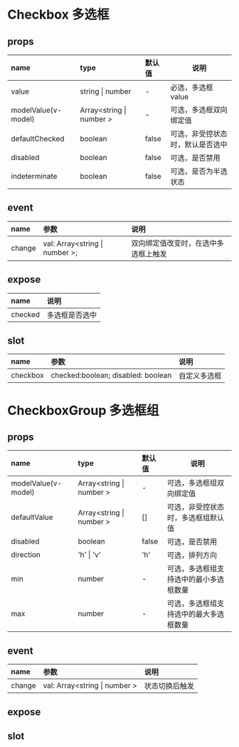 # Checkbox 多选框

## props

| name                | type                      | 默认值 | 说明                             |
| :------------------ | :------------------------ | :----- | -------------------------------- |
| value               | string \| number          | -      | 必选，多选框 value               |
| modelValue(v-model) | Array<string \| number \> | -      | 可选，多选框双向绑定值           |
| defaultChecked      | boolean                   | false  | 可选，非受控状态时，默认是否选中 |
| disabled            | boolean                   | false  | 可选，是否禁用                   |
| indeterminate       | boolean                   | false  | 可选，是否为半选状态             |

## event

| name   | 参数                            | 说明                                 |
| :----- | :------------------------------ | :----------------------------------- |
| change | val: Array<string \| number \>; | 双向绑定值改变时，在选中多选框上触发 |

## expose

| name    | 说明           |
| :------ | :------------- |
| checked | 多选框是否选中 |

## slot

| name     | 参数                               | 说明         |
| :------- | :--------------------------------- | :----------- |
| checkbox | checked:boolean; disabled: boolean | 自定义多选框 |

# CheckboxGroup 多选框组

## props

| name                | type                      | 默认值 | 说明                                   |
| :------------------ | :------------------------ | :----- | -------------------------------------- |
| modelValue(v-model) | Array<string \| number \> | -      | 可选，多选框组双向绑定值               |
| defaultValue        | Array<string \| number \> | []     | 可选，非受控状态时，多选框组默认值     |
| disabled            | boolean                   | false  | 可选，是否禁用                         |
| direction           | 'h' \| 'v'                | 'h'    | 可选，排列方向                         |
| min                 | number                    | -      | 可选，多选框组支持选中的最小多选框数量 |
| max                 | number                    | -      | 可选，多选框组支持选中的最大多选框数量 |

## event

| name   | 参数                           | 说明           |
| :----- | :----------------------------- | :------------- |
| change | val: Array<string \| number \> | 状态切换后触发 |

## expose

## slot
